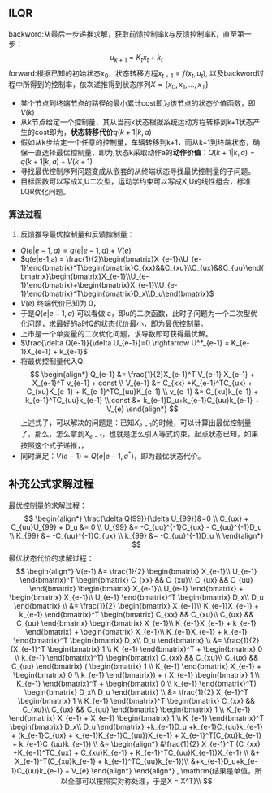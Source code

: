 ## ILQR 

backword:从最后一步递推求解，获取前馈控制率k与反馈控制率K，直至第一步：
$$
u_{k+1} = K_t x_t + k_t
$$ 
forward:根据已知的初始状态$x_0$，状态转移方程$x_{t+1}=f(x_t,u_t)$, 以及backword过程中所得到的控制率，依次递推得到状态序列$X=\{x_0,x_1,...,x_T\}$

- 某个节点到终端节点的路径的最小累计cost即为该节点的状态价值函数，即$V(k)$
- 从k节点给定一个控制量，其从当前k状态根据系统运动方程转移到k+1状态产生的cost即为，**状态转移代价**$q(k+1 | k,a)$
- 假如从k步给定一个任意的控制量，车辆转移到k+1，而从k+1到终端状态，确保一直选择最优控制量，即为,状态k采取动作a的**动作价值**：$Q(k+1 | k,a) = q(k+1 | k,a) + V(k+1)$
- 寻找最优控制序列问题变成从嵌套的从终端状态寻找最优控制量的子问题。
- 目标函数可以写成X,U二次型，运动学约束可以写成X,U的线性组合，标准LQR优化问题。


### 算法过程
1. 反馈推导最优控制量和反馈控制量：
- $Q(e|e-1,a) = q(e|e-1,a) + V(e)$
- $q(e|e-1,a) = \frac{1}{2}\begin{bmatrix}X_{e-1}\\U_{e-1}\end{bmatrix}^T\begin{bmatrix}C_{xx}&&C_{xu}\\C_{ux}&&C_{uu}\end{bmatrix}\begin{bmatrix}X_{e-1}\\U_{e-1}\end{bmatrix}+\begin{bmatrix}X_{e-1}\\U_{e-1}\end{bmatrix}^T\begin{bmatrix}D_x\\D_u\end{bmatrix}$
- $V(e)$ 终端代价已知为 0，
- 于是$Q(e|e-1,a)$ 可以看做 a，即u的二次函数，此时子问题为一个二次型优化问题，求最好的a时Q的状态代价最小，即为最优控制量。
- 上市是一个单变量的二次优化问题，求导数即可获得最优解。
- $\frac{\delta Q(e-1)}{\delta U_{e-1}}=0 \rightarrow U^*_{e-1} = K_{e-1}X_{e-1} + k_{e-1}$
- 将最优控制量代入Q:
$$
\begin{align*}
Q_{e-1} &= \frac{1}{2}X_{e-1}^T V_{e-1} X_{e-1} + X_{e-1}^T v_{e-1} + const \\ 
 V_{e-1} &= C_{xx} +K_{e-1}^TC_{ux} + C_{xu}K_{e-1} + K_{e-1}^TC_{uu}K_{e-1} \\
 v_{e-1} &= C_{xu}k_{e-1} + k_{e-1}^TC_{uu}k_{e-1} \\
 const &= k_{e-1}D_u+k_{e-1}C_{uu}k_{e-1} + V_{e}
\end{align*}
$$
上述式子，可以解决的问题是：已知$X_{e-1}$的时候，可以计算出最优控制量了，那么，怎么拿到$X_{e-1}$，也就是怎么引入等式约束，起点状态已知，如果按照这个式子递推，，
- 同时满足：$V(e-1) = Q(e|e-1,a^*)$，即为最优状态代价。






## 补充公式求解过程

最优控制量的求解过程：
$$
\begin{align*}
\frac{\delta Q(99)}{\delta U_{99}}&=0 \\
C_{ux} + C_{uu}U_{99} + D_u &= 0 \\
U_{99} &= -C_{uu}^{-1}C_{ux} - C_{uu}^{-1}D_u \\
K_{99} &= -C_{uu}^{-1}C_{ux} \\
k_{99} &= -C_{uu}^{-1}D_u \\ 
\end{align*}
$$
最优状态代价的求解过程：
$$
\begin{align*}
V(e-1) &=  
\frac{1}{2}
\begin{bmatrix}
    X_{e-1}\\
    U_{e-1}
\end{bmatrix}^T
\begin{bmatrix}
    C_{xx} && C_{xu}\\
    C_{ux} && C_{uu}
\end{bmatrix}
\begin{bmatrix}
    X_{e-1}\\
    U_{e-1}
\end{bmatrix}
+
\begin{bmatrix}
    X_{e-1}\\
    U_{e-1}
\end{bmatrix}^T
\begin{bmatrix}
    D_x\\   
    D_u
\end{bmatrix} \\
&=
\frac{1}{2}
\begin{bmatrix}
    X_{e-1}\\
    K_{e-1}X_{e-1} + k_{e-1}
\end{bmatrix}^T
\begin{bmatrix}
    C_{xx} && C_{xu}\\
    C_{ux} && C_{uu}
\end{bmatrix}
\begin{bmatrix}
    X_{e-1}\\
    K_{e-1}X_{e-1} + k_{e-1}
\end{bmatrix}
+
\begin{bmatrix}
    X_{e-1}\\
    K_{e-1}X_{e-1} + k_{e-1}
\end{bmatrix}^T
\begin{bmatrix}
    D_x\\   
    D_u
\end{bmatrix} \\
&=
\frac{1}{2}
(X_{e-1}^T
\begin{bmatrix}
    1 \\
    K_{e-1}
\end{bmatrix}^T
+
\begin{bmatrix}
    0 \\
    k_{e-1}
\end{bmatrix}^T)
\begin{bmatrix}
    C_{xx} && C_{xu}\\
    C_{ux} && C_{uu}
\end{bmatrix}
(
\begin{bmatrix}
    1 \\
    K_{e-1}
\end{bmatrix}
X_{e-1}
+
\begin{bmatrix}
    0 \\
    k_{e-1}
\end{bmatrix})
+
(
    X_{e-1}
\begin{bmatrix}
    1 \\
    K_{e-1}
\end{bmatrix}^T
+
\begin{bmatrix}
    0 \\
    k_{e-1}
\end{bmatrix}^T)
\begin{bmatrix}
    D_x\\   
    D_u
\end{bmatrix} \\ 
&=
\frac{1}{2}
X_{e-1}^T
\begin{bmatrix}
    1 \\
    K_{e-1}
\end{bmatrix}^T
\begin{bmatrix}
    C_{xx} && C_{xu}\\
    C_{ux} && C_{uu}
\end{bmatrix}
\begin{bmatrix}
    1 \\
    K_{e-1}
\end{bmatrix}
X_{e-1}
+
    X_{e-1}
\begin{bmatrix}
    1 \\
    K_{e-1}
\end{bmatrix}^T
\begin{bmatrix}
    D_x\\   
    D_u
\end{bmatrix}
+k_{e-1}D_u
+k_{e-1}C_{uu}k_{e-1} + (k_{e-1}C_{ux} + k_{e-1}K_{e-1}C_{uu})X_{e-1} + X_{e-1}^T(C_{xu}k_{e-1} + k_{e-1}C_{uu}k_{e-1}) \\ 
&=
\begin{align*} 
&\frac{1}{2}
X_{e-1}^T
(C_{xx} +K_{e-1}^TC_{ux} + C_{xu}K_{e-1} + K_{e-1}^TC_{uu}K_{e-1})X_{e-1} \\
&+ X_{e-1}^T(C_{xu}k_{e-1} + k_{e-1}^TC_{uu}k_{e-1})\\
&+k_{e-1}D_u+k_{e-1}C_{uu}k_{e-1} + V_{e}
\end{align*}
\end{align*}  , \mathrm{结果是单值，所以全部可以按照实对称处理，于是X = X^T}\\
$$
###
